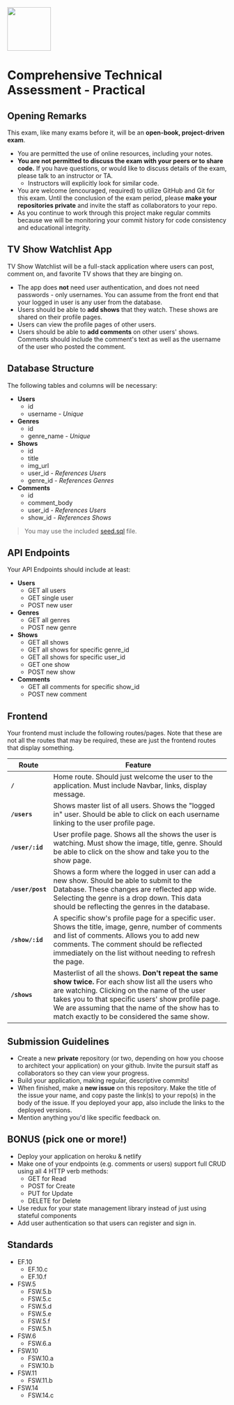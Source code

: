 <img src="https://avatars1.githubusercontent.com/u/5825944?s=200&v=4" width="100px" style="text-align: center;">

# Comprehensive Technical Assessment - Practical

## Opening Remarks

This exam, like many exams before it, will be an **open-book, project-driven exam**.

- You are permitted the use of online resources, including your notes.
- **You are not permitted to discuss the exam with your peers or to share code.** If you have questions, or would like to discuss details of the exam, please talk to an instructor or TA.
  - Instructors will explicitly look for similar code.
- You are welcome (encouraged, required) to utilize GitHub and Git for this exam. Until the conclusion of the exam period, please **make your repositories private** and invite the staff as collaborators to your repo.
- As you continue to work through this project make regular commits because we will be monitoring your commit history for code consistency and educational integrity.

## TV Show Watchlist App

TV Show Watchlist will be a full-stack application where users can post, comment on, and favorite TV shows that they are binging on.

- The app does **not** need user authentication, and does not need passwords - only usernames. You can assume from the front end that your logged in user is any user from the database.
- Users should be able to **add shows** that they watch. These shows are shared on their profile pages.
- Users can view the profile pages of other users.
- Users should be able to **add comments** on other users' shows. Comments should include the comment's text as well as the username of the user who posted the comment.

## Database Structure

The following tables and columns will be necessary:

- **Users**
  - id
  - username - _Unique_
- **Genres**
  - id
  - genre_name - _Unique_
- **Shows**
  - id
  - title
  - img_url
  - user_id - _References Users_
  - genre_id - _References Genres_
- **Comments**
  - id
  - comment_body
  - user_id - _References Users_
  - show_id - _References Shows_

> You may use the included [seed.sql](/seed.sql) file.

## API Endpoints

Your API Endpoints should include at least:

- **Users**
  - GET all users
  - GET single user
  - POST new user
- **Genres**
  - GET all genres
  - POST new genre
- **Shows**
  - GET all shows
  - GET all shows for specific genre_id
  - GET all shows for specific user_id
  - GET one show
  - POST new show
- **Comments**
  - GET all comments for specific show_id
  - POST new comment

## Frontend

Your frontend must include the following routes/pages. Note that these are not all the routes that may be required, these are just the frontend routes that display something.

| Route | Feature  |
| ----- | -------- |
| **`/`** | Home route. Should just welcome the user to the application. Must include Navbar, links, display message. |
| **`/users`** | Shows master list of all users. Shows the "logged in" user. Should be able to click on each username linking to the user profile page. |
| **`/user/:id`** | User profile page. Shows all the shows the user is watching. Must show the image, title, genre. Should be able to click on the show and take you to the show page. |
| **`/user/post`** | Shows a form where the logged in user can add a new show. Should be able to submit to the Database. These changes are reflected app wide. Selecting the genre is a drop down. This data should be reflecting the genres in the database. |
| **`/show/:id`** | A specific show's profile page for a specific user. Shows the title, image, genre, number of comments and list of comments. Allows you to add new comments. The comment should be reflected immediately on the list without needing to refresh the page. |
| **`/shows`** | Masterlist of all the shows. **Don't repeat the same show twice.** For each show list all the users who are watching. Clicking on the name of the user takes you to that specific users' show profile page. We are assuming that the name of the show has to match exactly to be considered the same show. |

## Submission Guidelines

* Create a new **private** repository (or two, depending on how you choose to architect your application) on your github. Invite the pursuit staff as collaborators so they can view your progress.
* Build your application, making regular, descriptive commits!
* When finished, make a **new issue** on this repository. Make the title of the issue your name, and copy paste the link(s) to your repo(s) in the body of the issue. If you deployed your app, also include the links to the deployed versions.
* Mention anything you'd like specific feedback on.

## BONUS (pick one or more!)

- Deploy your application on heroku & netlify
- Make one of your endpoints (e.g. comments or users) support full CRUD using all 4 HTTP verb methods:
    - GET for Read
    - POST for Create
    - PUT for Update
    - DELETE for Delete
- Use redux for your state management library instead of just using stateful components
- Add user authentication so that users can register and sign in.

## Standards

- EF.10
  - EF.10.c
  - EF.10.f
- FSW.5
    - FSW.5.b
    - FSW.5.c
    - FSW.5.d
    - FSW.5.e
    - FSW.5.f
    - FSW.5.h
- FSW.6
    - FSW.6.a
- FSW.10
    - FSW.10.a
    - FSW.10.b
- FSW.11
    - FSW.11.b
- FSW.14
    - FSW.14.c
